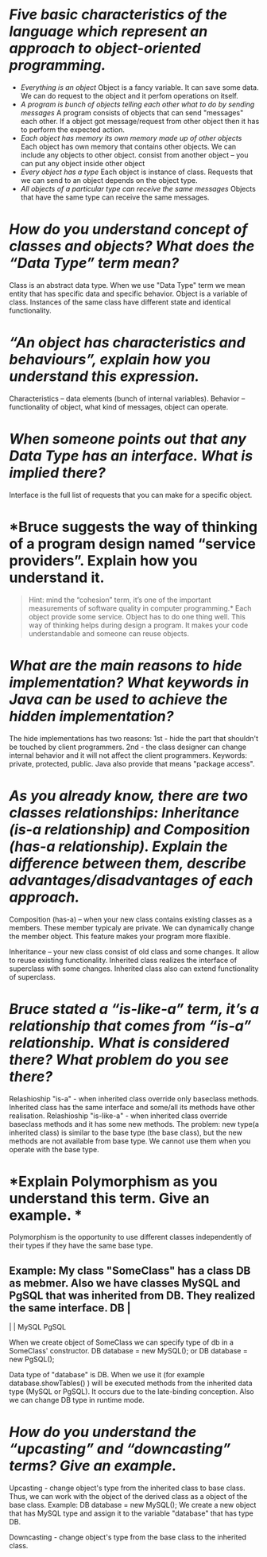 # *Five basic characteristics of the language which represent an approach to object-oriented programming.*
  - *Everything is an object* 
     Object is a fancy variable. It can save some data. We can do request to the object and it perfom operations on itself.
  - *A program is bunch of objects telling each other what to do by sending messages*
    A program consists of objects that can send "messages" each other. If a object got message/request from other object then it has to perform the expected action.
  - *Each object has memory its own memory made up of other objects* 
  Each object has own memory that contains other objects. We can include any objects to other object.
  consist from another object – you can put any object inside other object
  - *Every object has a type*
  Each object is instance of class. Requests that we can send to an object depends on the object type.
  - *All objects of a particular type can receive the same messages*
  Objects that have the same type can receive the same messages.

# *How do you understand concept of classes and objects? What does the “Data Type” term mean?*
Class is an abstract data type. When we use "Data Type" term  we mean entity that has specific data and specific behavior. Object is a variable of class. Instances of the same class have different state and identical functionality.

# *“An object has characteristics and behaviours”, explain how you understand this expression.*
Characteristics – data elements (bunch of internal variables). 
Behavior – functionality of object, what kind of messages, object can operate.

# *When someone points out that any Data Type has an interface. What is implied there?*
Interface is the full list of requests  that you can make for a specific object.

# *Bruce suggests the way of thinking of a program design named “service providers”. Explain how you understand it.
> Hint: mind the “cohesion” term, it’s one of the important measurements of software quality in computer programming.*
Each object provide some service. Object has to do one thing well.
This way of thinking  helps during design a program. 
It makes your code understandable and someone can reuse objects.

# *What are the main reasons to hide implementation? What keywords in Java can be used to achieve the hidden implementation?*
The hide implementations has two reasons:
1st - hide the part that shouldn't be touched by client programmers.
2nd - the class designer can change internal behavior and it will not affect the client programmers.
Keywords: private, protected, public. Java also provide <empty value> that means  "package access".

# *As you already know, there are two classes relationships: Inheritance (is-a relationship) and Composition (has-a relationship). Explain the difference between them, describe advantages/disadvantages of each approach.*

Composition (has-a) – when your new class contains existing classes as a members. These member typicaly are private. We can dynamically change the member object.
This feature makes your program more flaxible.

Inheritance – your new class consist of old class and some changes. It allow to reuse existing functionality.
Inherited class realizes the interface of superclass with some changes. 
Inherited class also can extend functionality of superclass.

# *Bruce stated a “is-like-a” term, it’s a relationship that comes from “is-a” relationship. What is considered there? What problem do you see there?*
Relashioship "is-a"  - when inherited class override only baseclass methods. Inherited class has the same interface and some/all its methods have other realisation.
Relashioship "is-like-a" - when inherited class override baseclass methods and it has some new methods.
The problem: new type(a inherited class) is similar to the base type (the base class), but the new methods are not available from base type.
We cannot use them when you operate with the base type.

# *Explain Polymorphism as you understand this term. Give an example. *
Polymorphism is the opportunity to use different classes independently of their types if they have the same base type.

Example:
My class "SomeClass" has a class DB as mebmer.
Also we have classes MySQL and PgSQL that was inherited from DB.
They realized the same interface.
     DB
      |
   -------
  |       |
MySQL   PgSQL

When we create object of SomeClass we can specify type of db in a SomeClass' constructor.
DB database = new MySQL();
or
DB database = new PgSQL();

Data type of "database" is DB.
When we use it (for example database.showTables() ) will be executed methods from the inherited data type (MySQL or PgSQL).
It occurs due to the late-binding conception.
Also we can change DB type in runtime mode.

# *How do you understand the “upcasting” and “downcasting” terms? Give an example.*

Upcasting - change object's type from the inherited class to base class. Thus, we can work with the object of the derived class as a object of the base class.
Example: DB database = new MySQL(); We create a new object that has MySQL type and assign it to the variable "database" that has type DB.

Downcasting - change object's type from the base class to the inherited class.
